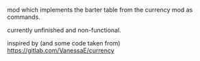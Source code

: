 mod which implements the barter table from the currency mod as commands.

currently unfinished and non-functional.

inspired by (and some code taken from) https://gitlab.com/VanessaE/currency

